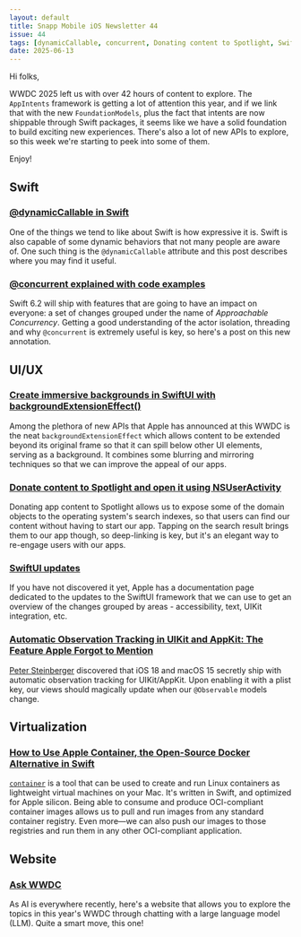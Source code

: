 ```yaml
---
layout: default
title: Snapp Mobile iOS Newsletter 44
issue: 44
tags: [dynamicCallable, concurrent, Donating content to Spotlight, SwiftUI updates, Automatic Observation tracking with UIKit and AppKit, Apple Container, AskWWDC]
date: 2025-06-13
---
```


Hi folks,

WWDC 2025 left us with over 42 hours of content to explore. The `AppIntents` framework is getting a lot of attention this year, and if we link that with the new `FoundationModels`, plus the fact that intents are now shippable through Swift packages, it seems like we have a solid foundation to build exciting new experiences. There's also a lot of new APIs to explore, so this week we're starting to peek into some of them.

Enjoy!

## Swift

### [@dynamicCallable in Swift](https://swiftshorts.com/dynamiccallable-in-swift/)

One of the things we tend to like about Swift is how expressive it is. Swift is also capable of some dynamic behaviors that not many people are aware of. One such thing is the `@dynamicCallable` attribute and this post describes where you may find it useful.

### [@concurrent explained with code examples](https://www.avanderlee.com/concurrency/concurrent-explained-with-code-examples/)

Swift 6.2 will ship with features that are going to have an impact on everyone: a set of changes grouped under the name of _Approachable Concurrency_. Getting a good understanding of the actor isolation, threading and why `@concurrent` is extremely useful is key, so here's a post on this new annotation.

## UI/UX

### [Create immersive backgrounds in SwiftUI with backgroundExtensionEffect()](https://nilcoalescing.com/blog/BackgroundExtensionEffectInSwiftUI/)

Among the plethora of new APIs that Apple has announced at this WWDC is the neat `backgroundExtensionEffect` which allows content to be extended beyond its original frame so that it can spill below other UI elements, serving as a background. It combines some blurring and mirroring techniques so that we can improve the appeal of our apps.

### [Donate content to Spotlight and open it using NSUserActivity](https://www.createwithswift.com/donate-content-to-spotlight-and-open-it-using-nsuseractivity/)

Donating app content to Spotlight allows us to expose some of the domain objects to the operating system's search indexes, so that users can find our content without having to start our app. Tapping on the search result brings them to our app though, so deep-linking is key, but it's an elegant way to re-engage users with our apps.

### [SwiftUI updates](https://developer.apple.com/documentation/updates/swiftui)

If you have not discovered it yet, Apple has a documentation page dedicated to the updates to the SwiftUI framework that we can use to get an overview of the changes grouped by areas - accessibility, text, UIKit integration, etc.

### [Automatic Observation Tracking in UIKit and AppKit: The Feature Apple Forgot to Mention](https://steipete.me/posts/2025/automatic-observation-tracking-uikit-appkit)

[Peter Steinberger](https://steipete.me/about) discovered that iOS 18 and macOS 15 secretly ship with automatic observation tracking for UIKit/AppKit. Upon enabling it with a plist key, our views should magically update when our `@Observable` models change.

## Virtualization

### [How to Use Apple Container, the Open-Source Docker Alternative in Swift](https://apidog.com/blog/apple-container-open-source-docker-alternative/)

[`container`](https://github.com/apple/container) is a tool that can be used to create and run Linux containers as lightweight virtual machines on your Mac. It's written in Swift, and optimized for Apple silicon. Being able to consume and produce OCI-compliant container images allows us to pull and run images from any standard container registry. Even more—we can also push our images to those registries and run them in any other OCI-compliant application.

## Website

### [Ask WWDC](https://askwwdc.com)

As AI is everywhere recently, here's a website that allows you to explore the topics in this year's WWDC through chatting with a large language model (LLM). Quite a smart move, this one!
